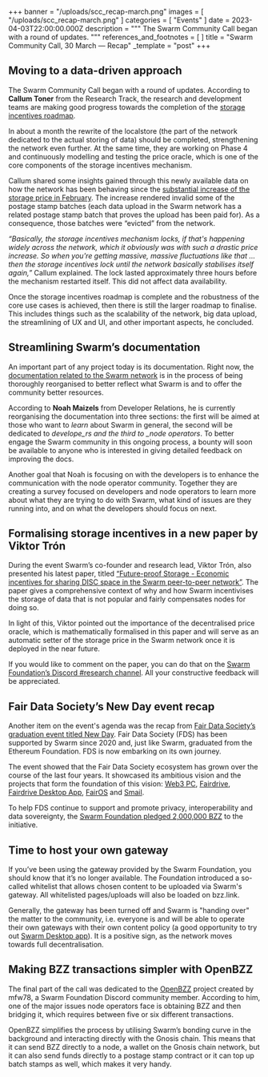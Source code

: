 +++
banner = "/uploads/scc_recap-march.png"
images = [ "/uploads/scc_recap-march.png" ]
categories = [ "Events" ]
date = 2023-04-03T22:00:00.000Z
description = """
The Swarm Community Call began with a round of updates.
"""
references_and_footnotes = [ ]
title = "Swarm Community Call, 30 March — Recap"
_template = "post"
+++

## Moving to a data-driven approach

The Swarm Community Call began with a round of updates. According to **Callum Toner** from the Research Track, the research and development teams are making good progress towards the completion of the [storage incentives roadmap](https://blog.ethswarm.org/foundation/2022/towards-the-world-computer.-the-swarm-network-upgrade-has-started./).

In about a month the rewrite of the localstore (the part of the network dedicated to the actual storing of data) should be completed, strengthening the network even further. At the same time, they are working on Phase 4 and continuously modelling and testing the price oracle, which is one of the core components of the storage incentives mechanism.

Callum shared some insights gained through this newly available data on how the network has been behaving since the [substantial increase of the storage price in February](https://blog.ethswarm.org/foundation/2023/postage-stamp-price-increases-as-swarm-network-reaches-milestone-of-self-sustainability/). The increase rendered invalid some of the postage stamp batches (each data upload in the Swarm network has a related postage stamp batch that proves the upload has been paid for). As a consequence, those batches were “evicted” from the network.

_“Basically, the storage incentives mechanism locks, if that's happening widely across the network, which it obviously was with such a drastic price increase. So when you're getting massive, massive fluctuations like that … then the storage incentives lock until the network basically stabilises itself again,”_ Callum explained. The lock lasted approximately three hours before the mechanism restarted itself. This did not affect data availability.

Once the storage incentives roadmap is complete and the robustness of the core use cases is achieved, then there is still the larger roadmap to finalise. This includes things such as the scalability of the network, big data upload, the streamlining of UX and UI, and other important aspects, he concluded.

## Streamlining Swarm’s documentation

An important part of any project today is its documentation. Right now, the [documentation related to the Swarm network](https://docs.ethswarm.org/docs/) is in the process of being thoroughly reorganised to better reflect what Swarm is and to offer the community better resources.

According to **Noah Maizels** from Developer Relations, he is currently reorganising the documentation into three sections: the first will be aimed at those who want to _learn_ about Swarm in general, the second will be dedicated to _develope_rs and the third to \_node operators_. To better engage the Swarm community in this ongoing process, a bounty will soon be available to anyone who is interested in giving detailed feedback on improving the docs.

Another goal that Noah is focusing on with the developers is to enhance the communication with the node operator community. Together they are creating a survey focused on developers and node operators to learn more about what they are trying to do with Swarm, what kind of issues are they running into, and on what the developers should focus on next.

## Formalising storage incentives in a new paper by Viktor Trón

During the event Swarm’s co-founder and research lead, Viktor Trón, also presented his latest paper, titled [“Future-proof Storage - Economic incentives for sharing DISC space in the Swarm peer-to-peer network”](https://www.overleaf.com/project/6173a105d96be57785c743e0). The paper gives a comprehensive context of why and how Swarm incentivises the storage of data that is not popular and fairly compensates nodes for doing so.

In light of this, Viktor pointed out the importance of the decentralised price oracle, which is mathematically formalised in this paper and will serve as an automatic setter of the storage price in the Swarm network once it is deployed in the near future.

If you would like to comment on the paper, you can do that on the [Swarm Foundation’s Discord #research channel](https://discord.com/channels/799027393297514537/1068161013934985287). All your constructive feedback will be appreciated.

## Fair Data Society’s New Day event recap

Another item on the event's agenda was the recap from [Fair Data Society’s graduation event titled New Day](https://m.youtube.com/watch?v=5oMKsbK_iak). Fair Data Society (FDS) has been supported by Swarm since 2020 and, just like Swarm, graduated from the Ethereum Foundation. FDS is now embarking on its own journey.

The event showed that the Fair Data Society ecosystem has grown over the course of the last four years. It showcased its ambitious vision and the projects that form the foundation of this vision: [Web3 PC](https://blog.ethswarm.org/foundation/2022/swarm-networks-storage-rewards-go-live-as-it-moves-towards-a-web3-pc/), [Fairdrive](https://fairdrive.fairdatasociety.org/), [Fairdrive Desktop App](https://fairdatasociety.github.io/fairdrive-desktop-app/), [FairOS](https://docs.fairos.fairdatasociety.org/docs/) and [Smail](https://fairos.staging.fairdatasociety.org/public/3d70d86a08a9e6c92e826d16aaec3ee1fbfbcc34decbca977a66d8efb5476464/).

To help FDS continue to support and promote privacy, interoperability and data sovereignty, the [Swarm Foundation pledged 2,000,000 BZZ](https://blog.ethswarm.org/foundation/2023/swarm-commits-2-million-bzz-to-drive-privacy-interoperability-and-data-sovereignty/) to the initiative.

## Time to host your own gateway

If you’ve been using the gateway provided by the Swarm Foundation, you should know that it’s no longer available. The Foundation introduced a so-called whitelist that allows chosen content to be uploaded via Swarm's gateway. All whitelisted pages/uploads will also be loaded on bzz.link.

Generally, the gateway has been turned off and Swarm is "handing over" the matter to the community, i.e. everyone is and will be able to operate their own gateways with their own content policy (a good opportunity to try out [Swarm Desktop app](https://www.ethswarm.org/build/desktop)). It is a positive sign, as the network moves towards full decentralisation.

## Making BZZ transactions simpler with OpenBZZ

The final part of the call was dedicated to the [OpenBZZ](https://openbzz.eth.limo/) project created by mfw78, a Swarm Foundation Discord community member. According to him, one of the major issues node operators face is obtaining BZZ and then bridging it, which requires between five or six different transactions.

OpenBZZ simplifies the process by utilising Swarm’s bonding curve in the background and interacting directly with the Gnosis chain. This means that it can send BZZ directly to a node, a wallet on the Gnosis chain network, but it can also send funds directly to a postage stamp contract or it can top up batch stamps as well, which makes it very handy.
